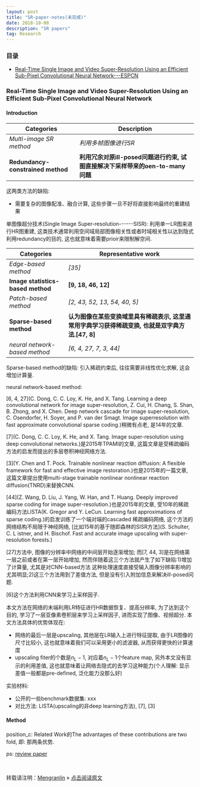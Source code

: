 ```yaml
---
layout: post
title: "SR-paper-notes(未完成)"
date: 2018-10-08
description: "SR papers"
tag: Research
---
```


### 目录

* [Real-Time Single Image and Video Super-Resolution Using an Efficient Sub-Pixel Convolutional Neural Network---ESPCN](#ESPCN)

### <a name= "ESPCN"></a>Real-Time Single Image and Video Super-Resolution Using an Efficient Sub-Pixel Convolutional Neural Network

#### __Introduction__

|     Categories                               | Description                               |
| ------------                                 | ------------------------------            |
| _Multi-image SR method_                                 |     _利用多帧图像进行SR_                |
| __Redundancy-constrained method__                                | __利用冗余对原ill-posed问题进行约束, 试图直接解决下采样带来的oen-to-many问题__          |

这两类方法的缺陷:

+ 需要复杂的图像配准、融合计算, 这些步骤一旦不好将直接影响最终的重建结果

单图像超分技术(Single Image Super-resolution------SISR): 利用单一LR图来进行HR图重建, 这类技术通常利用空间域局部图像相关性或者时域相关性以达到隐式利用redundancy的目的, 这也就意味着需要prioir来限制解空间.

|     Categories                               | Representative work                               |
| ------------                                 | ------------------------------            |
| _Edge-based method_                                 |     _[35]_                |
| __Image statistics-based method__                   | __[9, 18, 46, 12]__          |
| _Patch-based method_                                 |     _[2, 43, 52, 13, 54, 40, 5]_                |
| __Sparse-based method__                   | __认为图像在某些变换域里具有稀疏表示, 这里通常用字典学习获得稀疏变换, 也就是双字典方法.[47, 8]__          |
| _neural network-based method_                                 |     _[6, 4, 27, 7, 3, 44]_                |

Sparse-based method的缺陷: 引入稀疏约束后, 往往需要非线性优化求解, 这会增加计算量.

neural network-based method:

[6, 4, 27](C. Dong, C. C. Loy, K. He, and X. Tang. Learning a deep convolutional network for image super-resolution, Z. Cui, H. Chang, S. Shan, B. Zhong, and X. Chen. Deep network cascade for image super-resolution, C. Osendorfer, H. Soyer, and P. van der Smagt. Image superresolution with fast approximate convolutional sparse coding.)稍微有点老, 是14年的文章.

[7](C. Dong, C. C. Loy, K. He, and X. Tang. Image super-resolution using deep convolutional networks.)是2015年TPAMI的文章, 这篇文章是受稀疏编码方法的启发而提出的多层卷积神经网络方法.

[3](Y. Chen and T. Pock. Trainable nonlinear reaction diffusion: A flexible framework for fast and effective image restoration.)也是2015年的一篇文章, 这篇文章提出使用multi-stage trainable nonlinear nonlinear reaction diffusion(TNRD)来替换CNN.

[44](Z. Wang, D. Liu, J. Yang, W. Han, and T. Huang. Deeply improved sparse coding for image super-resolution.)也是2015年的文章, 受10年的稀疏编码方法LISTA(K. Gregor and Y. LeCun. Learning fast approximations of sparse coding.)的启发训练了一个端对端的cascaded 稀疏编码网络, 这个方法的网络结构不局限于神经网络, [比如15年的基于随即森林的SISR方法](S. Schulter, C. L istner, and H. Bischof. Fast and accurate image upscaling with super-resolution forests.)

[27]方法中, 图像的分辨率中网络的中间层开始逐渐增加; 而[7, 44, 3]是在网络第一层之前或者在第一层开始增加, 然而伴随着这三个方法就产生了如下缺陷:1)增加了计算量, 尤其是对CNN-based方法
这种处理速度直接受输入图像分辨率影响的尤其明显;2)这三个方法用到了差值方法, 但是没有引入附加信息来解决ill-posed问题.

[6]这个方法利用CNN来学习上采样因子.

本文方法在网络的末端利用LR特征进行HR数据恢复、提高分辨率, 为了达到这个目的, 学习了一层亚像素卷积层来学习上采样因子, 进而实现了图像、视频超分. 本文方法具体的优势体现在:

+ 网络的最后一层是upscaling, 其他层在LR输入上进行特征提取, 由于LR图像的尺寸比较小, 这也就意味着我们可以采用更小的滤波器, 从而获得更快的计算速度
+ upscaling fiter的个数是$n_L - 1$, 对应着$n_L - 1$个feature map, 另外本文没有显示的利用差值, 这也就意味着让网络去隐式的去学习这种能力(个人理解: 显示差值一般都是pre-defined, 泛化能力没那么好)

实验材料:

+ 公开的一些benchmark数据集: xxx
+ 对比方法: LISTA(upscaling的非deep learning方法), [7], [3]

#### __Method__


position_c: Related Work的The advantages of these contributions are two fold, 即: 那两条优势.

ps: [review paper](https://eng.ucmerced.edu/people/cyang35/ECCV14/ECCV14.html/)

<br>

转载请注明：[Mengranlin](https://lmrshare.github.io) » [点击阅读原文](https://lmrshare.github.io/2015/09/iOS9_Note/)
